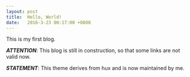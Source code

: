 ```yaml
---
layout: post
title:  Hello, World!
date:   2016-3-23 00:17:00 +0800
---
```


This is my first blog.  

***ATTENTION***: This blog is still in construction, so that some links are not valid now.  

***STATEMENT***: This theme derives from hux and is now maintained by me.
